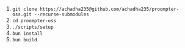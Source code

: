 1. `git clone https://achadha235@github.com/achadha235/proompter-oss.git --recurse-submodules`
2. `cd proompter-oss`
3. `./scripts/setup`
4. `bun install`
5. `bun build`
